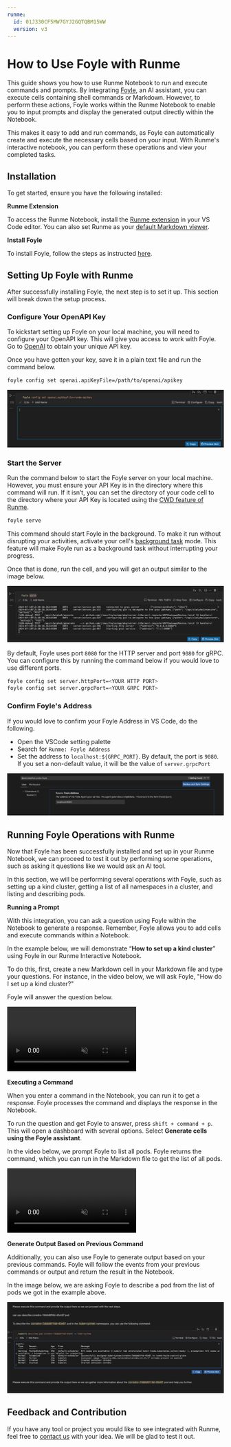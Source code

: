 ```yaml
---
runme:
  id: 01J330CF5MW7GYJ2GQTQBM15WW
  version: v3
---
```


# How to Use Foyle with Runme

This guide shows you how to use Runme Notebook to run and execute commands and prompts. By integrating [Foyle](https://foyle.io/), an AI assistant, you can execute cells containing shell commands or Markdown. However, to perform these actions, Foyle works within the Runme Notebook to enable you to input prompts and display the generated output directly within the Notebook. 

This makes it easy to add and run commands, as Foyle can automatically create and execute the necessary cells based on your input. With Runme's interactive notebook, you can perform these operations and view your completed tasks.

## Installation

To get started, ensure you have the following installed: 

**Runme Extension**

To access the Runme Notebook, install the [Runme extension](https://marketplace.visualstudio.com/items?itemName=stateful.runme) in your VS Code editor. You can also set Runme as your [default Markdown viewer](../installation/installrunme#how-to-set-vs-code-as-your-default-markdown-viewer).

**Install Foyle**

To install Foyle, follow the steps as instructed [here](https://github.com/jlewi/foyle/releases).

## Setting Up Foyle with Runme

After successfully installing Foyle, the next step is to set it up. This section will break down the setup process.

### Configure Your OpenAPI Key

To kickstart setting up Foyle on your local machine, you will need to configure your OpenAPI key. This will give you access to work with Foyle. Go to [OpenAI](https://openai.com/) to obtain your unique API key.

Once you have gotten your key, save it in a plain text file and run the command below.

```sh {"id":"01J3311MR9WFWKQG2BZ6CS2MNC"}
foyle config set openai.apiKeyFile=/path/to/openai/apikey
```

![open ai key](../../static/img/Integration/runme-foyle-openai-key.png)

### Start the Server

Run the command below to start the Foyle server on your local machine. However, you must ensure your API Key is in the directory where this command will run. If it isn’t, you can set the directory of your code cell to the directory where your API Key is located using the [CWD feature of Runme](../configuration/cell-level#cells-current-working-directory).

```sh {"id":"01J331ERREM6TZ2VCVES792H65"}
foyle serve
```

This command should start Foyle in the background. To make it run without disrupting your activities, activate your cell's [background task](../getting-started/features#background-task) mode. This feature will make Foyle run as a background task without interrupting your progress.

Once that is done, run the cell, and you will get an output similar to the image below.

![foyle serve](../../static/img/Integration/runme-foyle-serve.png)

By default, Foyle uses port `8080` for the HTTP server and port `9080` for gRPC. You can configure this by running the command below if you would love to use different ports.

```sh {"id":"01J331M1RFEST6592A558A8G3S"}
foyle config set server.httpPort=<YOUR HTTP PORT>
foyle config set server.grpcPort=<YOUR GRPC PORT>
```

### Confirm Foyle's Address

If you would love to confirm your Foyle Address in VS Code, do the following.

- Open the VSCode setting palette
- Search for `Runme: Foyle Address`
- Set the address to `localhost:${GRPC_PORT}`. By default, the port is `9080`. If you set a non-default value, it will be the value of `server.grpcPort`

![Extension Setting](../../static/img/Integration/runme-foyle-setting.png)

## Running Foyle Operations with Runme 

Now that Foyle has been successfully installed and set up in your Runme Notebook, we can proceed to test it out by performing some operations, such as asking it questions like we would ask an AI tool.

In this section, we will be performing several operations with Foyle, such as setting up a kind cluster, getting a list of all namespaces in a cluster, and listing and describing pods.

**Running a Prompt**

With this integration, you can ask a question using Foyle within the Notebook to generate a response. Remember, Foyle allows you to add cells and execute commands within a Notebook. 

In the example below, we will demonstrate “**How to set up a kind cluster**” using Foyle in our Runme Interactive Notebook.

To do this, first, create a new Markdown cell in your Markdown file and type your questions. For instance, in the video below, we will ask Foyle, "How do I set up a kind cluster?"

Foyle will answer the question below.

<video autoPlay loop muted playsInline controls>
  <source src="/videos/runme-foyle-example.mp4" type="video/mp4" />
  <source src="/videos/runme-foyle-example.webm" type="video/webm" />
</video>

**Executing a Command**

When you enter a command in the Notebook, you can run it to get a response. Foyle processes the command and displays the response in the Notebook.

To run the question and get Foyle to answer, press `shift + command + p`. This will open a dashboard with several options. Select **Generate cells using the Foyle assistant**.

In the video below, we prompt Foyle to list all pods. Foyle returns the command, which you can run in the Markdown file to get the list of all pods.

<video autoPlay loop muted playsInline controls>
  <source src="/videos/runme-foyle-command.mp4" type="video/mp4" />
  <source src="/videos/runme-foyle-command.webm" type="video/webm" />
</video>

**Generate Output Based on Previous Command**

Additionally, you can also use Foyle to generate output based on your previous commands. Foyle will follow the events from your previous commands or output and return the result in the Notebook. 

In the image below, we are asking Foyle to describe a pod from the list of pods we got in the example above.

![Output command](../../static/img/Integration/runme-foyle-execute-command3.png)

## **Feedback and Contribution**

If you have any tool or project you would like to see integrated with Runme, feel free to [contact us](https://github.com/stateful/runme?tab=readme-ov-file#feedback) with your idea. We will be glad to test it out.



